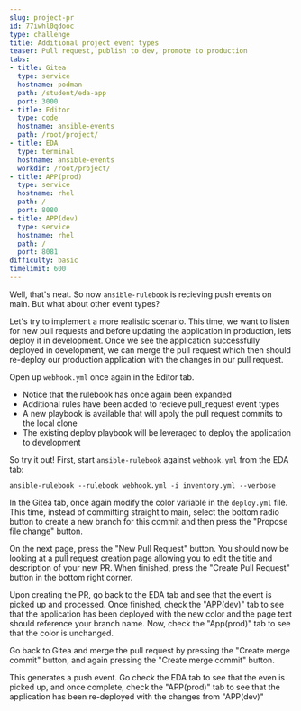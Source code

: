 ```yaml
---
slug: project-pr
id: 77iwhl0qdooc
type: challenge
title: Additional project event types
teaser: Pull request, publish to dev, promote to production
tabs:
- title: Gitea
  type: service
  hostname: podman
  path: /student/eda-app
  port: 3000
- title: Editor
  type: code
  hostname: ansible-events
  path: /root/project/
- title: EDA
  type: terminal
  hostname: ansible-events
  workdir: /root/project/
- title: APP(prod)
  type: service
  hostname: rhel
  path: /
  port: 8080
- title: APP(dev)
  type: service
  hostname: rhel
  path: /
  port: 8081
difficulty: basic
timelimit: 600
---
```

Well, that's neat. So now `ansible-rulebook` is recieving push events on main. But what about other event types?

Let's try to implement a more realistic scenario. This time, we want to listen for new pull requests and before updating the application in production, lets deploy it in development. Once we see the application successfully deployed in development, we can merge the pull request which then should re-deploy our production application with the changes in our pull request.

Open up `webhook.yml` once again in the Editor tab.
- Notice that the rulebook has once again been expanded
- Additional rules have been added to recieve pull_request event types
- A new playbook is available that will apply the pull request commits to the local clone
- The existing deploy playbook will be leveraged to deploy the application to development

So try it out! First, start `ansible-rulebook` against `webhook.yml` from the EDA tab:
```
ansible-rulebook --rulebook webhook.yml -i inventory.yml --verbose
```

In the Gitea tab, once again modify the color variable in the `deploy.yml` file. This time, instead of committing straight to main, select the bottom radio button to create a new branch for this commit and then press the "Propose file change" button.

On the next page, press the "New Pull Request" button. You should now be looking at a pull request creation page allowing you to edit the title and description of your new PR. When finished, press the "Create Pull Request" button in the bottom right corner.

Upon creating the PR, go back to the EDA tab and see that the event is picked up and processed. Once finished, check the "APP(dev)" tab to see that the application has been deployed with the new color and the page text should reference your branch name. Now, check the "App(prod)" tab to see that the color is unchanged.

Go back to Gitea and merge the pull request by pressing the "Create merge commit" button, and again pressing the "Create merge commit" button.

This generates a push event. Go check the EDA tab to see that the even is picked up, and once complete, check the "APP(prod)" tab to see that the application has been re-deployed with the changes from "APP(dev)"